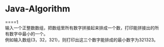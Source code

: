 # Java-Algorithm

====1
<br>输入一个正整数数组，把数组里所有数字拼接起来排成一个数，打印能拼接出的所有数字中最小的一个。
<br>例如输入数组{3，32，321}，则打印出这三个数字能排成的最小数字为321323。


